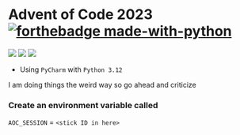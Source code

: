 # Advent of Code 2023 [![forthebadge made-with-python](http://ForTheBadge.com/images/badges/made-with-python.svg)](https://www.python.org/)

![](https://img.shields.io/badge/day%20📅-25-blue)
![](https://img.shields.io/badge/stars%20⭐-18-yellow)
![](https://img.shields.io/badge/days%20completed-9-red)

- Using `PyCharm` with `Python 3.12`

I am doing things the weird way so go ahead and criticize

### Create an environment variable called
`AOC_SESSION` = `<stick ID in here>`
